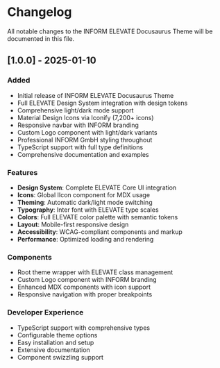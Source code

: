 # Changelog

All notable changes to the INFORM ELEVATE Docusaurus Theme will be documented in this file.

## [1.0.0] - 2025-01-10

### Added
- Initial release of INFORM ELEVATE Docusaurus Theme
- Full ELEVATE Design System integration with design tokens
- Comprehensive light/dark mode support
- Material Design Icons via Iconify (7,200+ icons)
- Responsive navbar with INFORM branding
- Custom Logo component with light/dark variants
- Professional INFORM GmbH styling throughout
- TypeScript support with full type definitions
- Comprehensive documentation and examples

### Features
- **Design System**: Complete ELEVATE Core UI integration
- **Icons**: Global IIcon component for MDX usage
- **Theming**: Automatic dark/light mode switching
- **Typography**: Inter font with ELEVATE type scales
- **Colors**: Full ELEVATE color palette with semantic tokens
- **Layout**: Mobile-first responsive design
- **Accessibility**: WCAG-compliant components and markup
- **Performance**: Optimized loading and rendering

### Components
- Root theme wrapper with ELEVATE class management
- Custom Logo component with INFORM branding
- Enhanced MDX components with icon support
- Responsive navigation with proper breakpoints

### Developer Experience
- TypeScript support with comprehensive types
- Configurable theme options
- Easy installation and setup
- Extensive documentation
- Component swizzling support